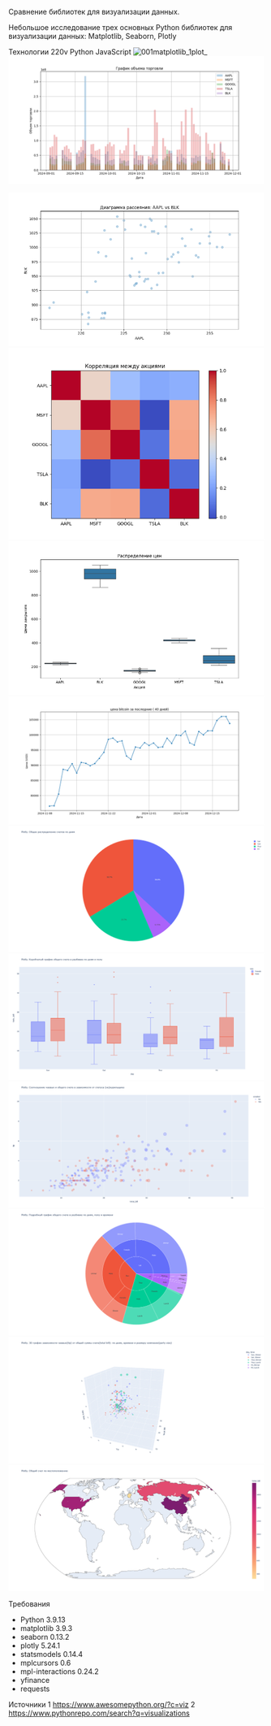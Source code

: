Сравнение библиотек для визуализации данных.

Небольшое исследование трех основных Python библиотек для визуализации данных: Matplotlib, Seaborn, Plotly

Технологии
    220v
    Python
    JavaScript
![001matplotlib_1plot_](https://github.com/user-attachments/assets/4aad356f-2060-4f6c-a8a7-43a1b69f638f)
![img2](https://github.com/rootcrop/d2/blob/main/img/001matplotlib_2volume_plot.png)

![img3](https://github.com/rootcrop/d2/blob/main/img/001matplotlib_3scatter_plot.png)
![img4](https://github.com/rootcrop/d2/blob/main/img/001matplotlib_4correlation.png?raw=true)
![img5](https://github.com/rootcrop/d2/blob/main/img/002seaborn2distribution.png?raw=true)
![img6](https://github.com/rootcrop/d2/blob/main/img/002seaborn4linePlotCoin.png?raw=true)
![img7](https://github.com/rootcrop/d2/blob/main/img/003_plotly_2_pieChart.png?raw=true)
![img8](https://github.com/rootcrop/d2/blob/main/img/003_plotly_3_boxPlot.png?raw=true)
![img9](https://github.com/rootcrop/d2/blob/main/img/003_plotly_4_scatterPlot.png)
![img10](https://github.com/rootcrop/d2/blob/main/img/003_plotly_5_sunburstChart.png)
![img11](https://github.com/rootcrop/d2/blob/main/img/003_plotly_6_scatter_3d_0.gif)
![img12](https://github.com/rootcrop/d2/blob/main/img/003_plotly_7_choroplethMap.png)

Требования
- Python 3.9.13
- matplotlib 3.9.3
- seaborn 0.13.2
- plotly 5.24.1
- statsmodels 0.14.4
- mplcursors 0.6
- mpl-interactions 0.24.2
- yfinance
- requests

Источники 
1 https://www.awesomepython.org/?c=viz 
2 https://www.pythonrepo.com/search?q=visualizations
